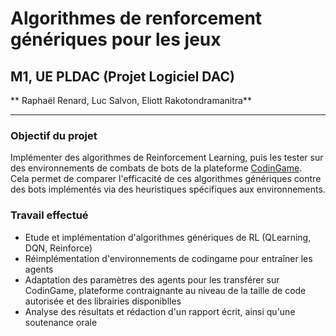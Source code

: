 # Algorithmes de renforcement génériques pour les jeux
## M1, UE PLDAC (Projet Logiciel DAC)

** Raphaël Renard, Luc Salvon, Eliott Rakotondramanitra**

---

### Objectif du projet

Implémenter des algorithmes de Reinforcement Learning, puis les tester sur des environnements de combats de bots de la plateforme [CodinGame](https://www.codingame.com).  
Cela permet de comparer l'efficacité de ces algorithmes génériques contre des bots implémentés via des heuristiques spécifiques aux environnements. 

### Travail effectué

- Etude et implémentation d'algorithmes génériques de RL (QLearning, DQN, Reinforce)
- Réimplémentation d'environnements de codingame pour entraîner les agents
- Adaptation des paramètres des agents pour les transférer sur CodinGame, plateforme contraignante au niveau de la taille de code autorisée et des librairies disponiblles
- Analyse des résultats et rédaction d'un rapport écrit, ainsi qu'une soutenance orale
